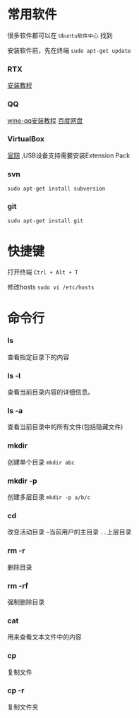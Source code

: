 # 常用软件
很多软件都可以在 `Ubuntu软件中心` 找到

安装软件前，先在终端 `sudo apt-get update`

### RTX
[安装教程](http://www.linuxidc.com/Linux/2013-08/88732.htm)

### QQ 
[wine-qq安装教程](http://jingyan.baidu.com/article/47a29f24577776c01423991a.html)
[百度网盘](http://pan.baidu.com/share/link?shareid=2003023703&uk=1008622982&fid=656072501397307)

### VirtualBox 
[官网](https://www.virtualbox.org/) ,USB设备支持需要安装Extension Pack

### svn 
`sudo apt-get install subversion`

### git 
`sudo apt-get install git`

# 快捷键
打开终端 `Ctrl + Alt + T` 

修改hosts `sudo vi /etc/hosts`

# 命令行
### ls
查看指定目录下的内容
### ls -l
查看当前目录内容的详细信息。
### ls -a
查看当前目录中的所有文件(包括隐藏文件)
### mkdir
创建单个目录 `mkdir abc`
### mkdir -p
创建多层目录 `mkdir -p a/b/c`
### cd
改变活动目录 `~`当前用户的主目录 `..`上层目录
### rm -r
删除目录
### rm -rf
强制删除目录
### cat
用来查看文本文件中的内容
### cp
复制文件
### cp -r
复制文件夹

